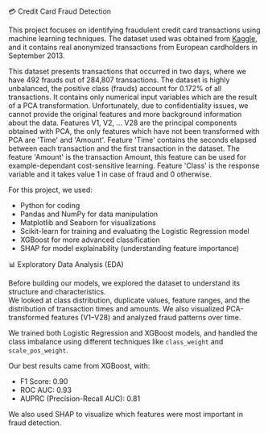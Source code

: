 💳 Credit Card Fraud Detection

This project focuses on identifying fraudulent credit card transactions using machine learning techniques.
The dataset used was obtained from [Kaggle](https://www.kaggle.com/datasets/mlg-ulb/creditcardfraud/data),
and it contains real anonymized transactions from European cardholders in September 2013.


This dataset presents transactions that occurred in two days, where we have 492 frauds out of 284,807 transactions.
The dataset is highly unbalanced, the positive class (frauds) account for 0.172% of all transactions.
It contains only numerical input variables which are the result of a PCA transformation.
Unfortunately, due to confidentiality issues, we cannot provide the original features and more background information about the data.
Features V1, V2, … V28 are the principal components obtained with PCA, the only features which have not been transformed with PCA are 'Time' and 'Amount'.
Feature 'Time' contains the seconds elapsed between each transaction and the first transaction in the dataset.
The feature 'Amount' is the transaction Amount, this feature can be used for example-dependant cost-sensitive learning.
Feature 'Class' is the response variable and it takes value 1 in case of fraud and 0 otherwise.


For this project, we used:
- Python for coding
- Pandas and NumPy for data manipulation
- Matplotlib and Seaborn for visualizations
- Scikit-learn for training and evaluating the Logistic Regression model
- XGBoost for more advanced classification
- SHAP for model explainability (understanding feature importance)

  
📊 Exploratory Data Analysis (EDA)

Before building our models, we explored the dataset to understand its structure and characteristics.  
We looked at class distribution, duplicate values, feature ranges, and the distribution of transaction times and amounts. We also visualized PCA-transformed features (V1–V28) and analyzed fraud patterns over time.


We trained both Logistic Regression and XGBoost models, and handled the class imbalance using different techniques like `class_weight` and `scale_pos_weight`.

Our best results came from XGBoost, with:
- F1 Score: 0.90
- ROC AUC: 0.93
- AUPRC (Precision-Recall AUC): 0.81

We also used SHAP to visualize which features were most important in fraud detection.




